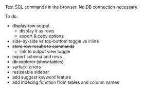 Test SQL commands in the browser. No DB connection necessary.

To do:

- ~~display row output~~
  - display it as rows
  - export & copy options
- side-by-side vs top-bottom toggle vs inline
- ~~store row results to commands~~
  - link to output view toggle
- export schema and rows
- ~~db explorer (show tables)~~
- ~~surface errors~~
- resizeable sidebar
- add suggest keyword feature
- add indexing function from tables and column names
